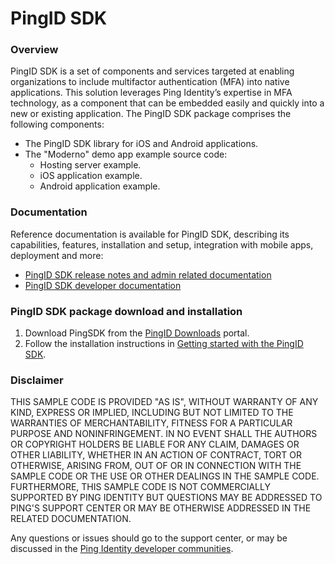 # PingID SDK

### Overview

PingID SDK is a set of components and services targeted at enabling organizations to include multifactor authentication (MFA) into native applications.
This solution leverages Ping Identity’s expertise in MFA technology, as a component that can be embedded easily and quickly into a new or existing application. The PingID SDK package comprises the following components:

* The PingID SDK library for iOS and Android applications.
* The "Moderno" demo app example source code:
    * Hosting server example.
    * iOS application example.
    * Android application example.

### Documentation

Reference documentation is available for PingID SDK, describing its capabilities, features, installation and setup, integration with mobile apps, deployment and more: 

* [PingID SDK release notes and admin related documentation](https://documentation.pingidentity.com/pingid/pingidAdminGuide/index.shtml#pid_c_releaseNotesDesktop_2017-03-31.html)
* [PingID SDK developer documentation](http://apidocs.pingidentity.com/pingid-sdk/guide/overview/pid_c_SDKintroduction/)

### PingID SDK package download and installation
 
1. Download PingSDK from the [PingID Downloads](https://www.pingidentity.com/en/resources/downloads/pingid.html) portal.
2. Follow the installation instructions in [Getting started with the PingID SDK](http://apidocs.pingidentity.com/pingid-sdk/guide/getting-started/).

### Disclaimer

THIS SAMPLE CODE IS PROVIDED "AS IS", WITHOUT WARRANTY OF ANY KIND, EXPRESS OR
IMPLIED, INCLUDING BUT NOT LIMITED TO THE WARRANTIES OF MERCHANTABILITY,
FITNESS FOR A PARTICULAR PURPOSE AND NONINFRINGEMENT. IN NO EVENT SHALL THE
AUTHORS OR COPYRIGHT HOLDERS BE LIABLE FOR ANY CLAIM, DAMAGES OR OTHER
LIABILITY, WHETHER IN AN ACTION OF CONTRACT, TORT OR OTHERWISE, ARISING FROM,
OUT OF OR IN CONNECTION WITH THE SAMPLE CODE OR THE USE OR OTHER DEALINGS IN
THE SAMPLE CODE.  FURTHERMORE, THIS SAMPLE CODE IS NOT COMMERCIALLY SUPPORTED BY PING IDENTITY BUT QUESTIONS MAY BE ADDRESSED TO PING'S SUPPORT CENTER OR MAY BE OTHERWISE ADDRESSED IN THE RELATED DOCUMENTATION.

Any questions or issues should go to the support center, or may be discussed in the [Ping Identity developer communities](https://community.pingidentity.com/collaborate).

